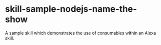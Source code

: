 # skill-sample-nodejs-name-the-show
A sample skill which demonstrates the use of consumables within an Alexa skill. 
